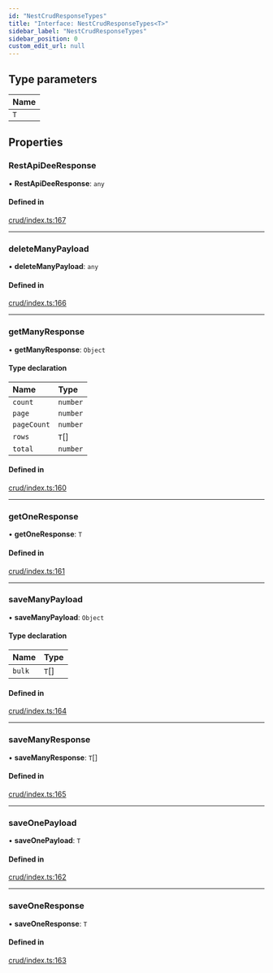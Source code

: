 ```yaml
---
id: "NestCrudResponseTypes"
title: "Interface: NestCrudResponseTypes<T>"
sidebar_label: "NestCrudResponseTypes"
sidebar_position: 0
custom_edit_url: null
---
```


## Type parameters

| Name |
| :------ |
| `T` |

## Properties

### RestApiDeeResponse

• **RestApiDeeResponse**: `any`

#### Defined in

[crud/index.ts:167](https://github.com/apperside/react-query-typed-api/blob/e3c1c0d/src/crud/index.ts#L167)

___

### deleteManyPayload

• **deleteManyPayload**: `any`

#### Defined in

[crud/index.ts:166](https://github.com/apperside/react-query-typed-api/blob/e3c1c0d/src/crud/index.ts#L166)

___

### getManyResponse

• **getManyResponse**: `Object`

#### Type declaration

| Name | Type |
| :------ | :------ |
| `count` | `number` |
| `page` | `number` |
| `pageCount` | `number` |
| `rows` | `T`[] |
| `total` | `number` |

#### Defined in

[crud/index.ts:160](https://github.com/apperside/react-query-typed-api/blob/e3c1c0d/src/crud/index.ts#L160)

___

### getOneResponse

• **getOneResponse**: `T`

#### Defined in

[crud/index.ts:161](https://github.com/apperside/react-query-typed-api/blob/e3c1c0d/src/crud/index.ts#L161)

___

### saveManyPayload

• **saveManyPayload**: `Object`

#### Type declaration

| Name | Type |
| :------ | :------ |
| `bulk` | `T`[] |

#### Defined in

[crud/index.ts:164](https://github.com/apperside/react-query-typed-api/blob/e3c1c0d/src/crud/index.ts#L164)

___

### saveManyResponse

• **saveManyResponse**: `T`[]

#### Defined in

[crud/index.ts:165](https://github.com/apperside/react-query-typed-api/blob/e3c1c0d/src/crud/index.ts#L165)

___

### saveOnePayload

• **saveOnePayload**: `T`

#### Defined in

[crud/index.ts:162](https://github.com/apperside/react-query-typed-api/blob/e3c1c0d/src/crud/index.ts#L162)

___

### saveOneResponse

• **saveOneResponse**: `T`

#### Defined in

[crud/index.ts:163](https://github.com/apperside/react-query-typed-api/blob/e3c1c0d/src/crud/index.ts#L163)
